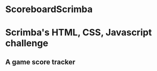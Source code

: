 # ScoreboardScrimba
 
<h1> Scrimba's HTML, CSS, Javascript challenge </h1>
<h2> A game score tracker</h2>
